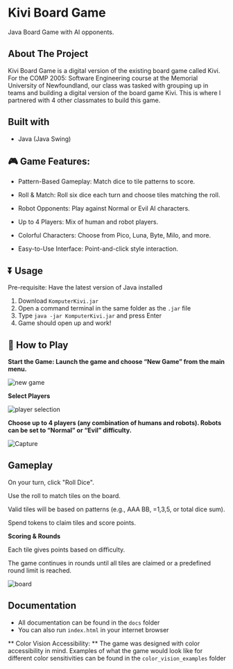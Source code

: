 # Kivi Board Game
Java Board Game with AI opponents.

## About The Project
Kivi Board Game is a digital version of the existing board game called Kivi. For the COMP 2005: Software Engineering course at the Memorial University of Newfoundland, our class was tasked with grouping up in teams and building a digital version of the board game Kivi. This is where I partnered with 4 other classmates to build this game.

## Built with
* Java (Java Swing)

## 🎮 Game Features:
* Pattern-Based Gameplay: Match dice to tile patterns to score.

* Roll & Match: Roll six dice each turn and choose tiles matching the roll.

* Robot Opponents: Play against Normal or Evil AI characters.

* Up to 4 Players: Mix of human and robot players.

* Colorful Characters: Choose from Pico, Luna, Byte, Milo, and more.

* Easy-to-Use Interface: Point-and-click style interaction.

## ⏬ Usage

Pre-requisite: Have the latest version of Java installed
1. Download ```KomputerKivi.jar```
2. Open a command terminal in the same folder as the ```.jar``` file
3. Type ```java -jar KomputerKivi.jar``` and press Enter
4. Game should open up and work!

## 📝 How to Play

**Start the Game: Launch the game and choose “New Game” from the main menu.**

![new game](https://github.com/user-attachments/assets/34ae7b15-4555-468e-9062-c3f187e2ba01)



**Select Players**

![player selection](https://github.com/user-attachments/assets/58bec59e-31e6-4a4d-9113-fd595ef4320e)



**Choose up to 4 players (any combination of humans and robots). Robots can be set to “Normal” or “Evil” difficulty.**

![Capture](https://github.com/user-attachments/assets/7bc2aec2-c9b5-49cb-9c3d-e793b85fc922)


## Gameplay

On your turn, click "Roll Dice".

Use the roll to match tiles on the board.

Valid tiles will be based on patterns (e.g., AAA BB, =1,3,5, or total dice sum).

Spend tokens to claim tiles and score points.

**Scoring & Rounds**

Each tile gives points based on difficulty.

The game continues in rounds until all tiles are claimed or a predefined round limit is reached.

![board](https://github.com/user-attachments/assets/60706507-97a5-4784-849e-09743fc5c53a)

## Documentation

* All documentation can be found in the ```docs``` folder
* You can also run ```index.html``` in your internet browser

** Color Vision Accessibility: ** The game was designed with color accessibility in mind. Examples of what the game would look like for different color sensitivities can be found in the ```color_vision_examples``` folder

<!--<a id="readme-top"></a>
<h3 align="center">Kivi Board Game</h3>
<!-- TABLE OF CONTENTS --
<details>
  <summary>Table of Contents</summary>
  <ol>
    <li>
      <a href="#about-the-project">About The Project</a>
      <ul>
        <li><a href="#built-with">Built With</a></li>
      </ul>
    </li>
    <li>
      <a href="#getting-started">Try it yourself!</a>
      <ul>
        <li><a href="#prerequisites">Prerequisites</a></li>
      </ul>
    </li>
    <li><a href="#usage">Usage</a></li>
    <li><a href="#roadmap">Roadmap</a></li>
    <li><a href="#contributing">Contributing</a></li>
    <li><a href="#contact">Contact</a></li>
    <li><a href="#acknowledgments">Acknowledgments</a></li>
  </ol>
</details>



<!-- ABOUT THE PROJECT --
## About The Project
Kivi Board Game is a digital version of the existing board game called Kivi. For the COMP 2005: Software Engineering course at the Memorial University of Newfoundland, our class was tasked with grouping up in teams and building a digital version of the board game Kivi. This is where I partnered with 4 other classmates to build this game.

### Gameplay:
[insert photo]


<p align="right">(<a href="#readme-top">back to top</a>)</p>



### Built With
* Java (Java Swing)
* 

<p align="right">(<a href="#readme-top">back to top</a>)</p>



<!-- GETTING STARTED --
## Getting Started

This is an example of how you may give instructions on setting up your project locally.
To get a local copy up and running follow these simple example steps.

### Prerequisites

This is an example of how to list things you need to use the software and how to install them.
* npm
  ```sh
  npm install npm@latest -g
  ```

### Installation

1. Get a free API Key at [https://example.com](https://example.com)
2. Clone the repo
   ```sh
   git clone https://github.com/github_username/repo_name.git
   ```
3. Install NPM packages
   ```sh
   npm install
   ```
4. Enter your API in `config.js`
   ```js
   const API_KEY = 'ENTER YOUR API';
   ```
5. Change git remote url to avoid accidental pushes to base project
   ```sh
   git remote set-url origin github_username/repo_name
   git remote -v # confirm the changes
   ```

<p align="right">(<a href="#readme-top">back to top</a>)</p>



<!-- USAGE EXAMPLES --
## Usage

Use this space to show useful examples of how a project can be used. Additional screenshots, code examples and demos work well in this space. You may also link to more resources.

_For more examples, please refer to the [Documentation](https://example.com)_

<p align="right">(<a href="#readme-top">back to top</a>)</p>



<!-- ROADMAP --
## Roadmap

- [ ] Feature 1
- [ ] Feature 2
- [ ] Feature 3
    - [ ] Nested Feature

See the [open issues](https://github.com/github_username/repo_name/issues) for a full list of proposed features (and known issues).

<p align="right">(<a href="#readme-top">back to top</a>)</p>



<!-- CONTRIBUTING --
## Contributing

Contributions are what make the open source community such an amazing place to learn, inspire, and create. Any contributions you make are **greatly appreciated**.

If you have a suggestion that would make this better, please fork the repo and create a pull request. You can also simply open an issue with the tag "enhancement".
Don't forget to give the project a star! Thanks again!

1. Fork the Project
2. Create your Feature Branch (`git checkout -b feature/AmazingFeature`)
3. Commit your Changes (`git commit -m 'Add some AmazingFeature'`)
4. Push to the Branch (`git push origin feature/AmazingFeature`)
5. Open a Pull Request

<p align="right">(<a href="#readme-top">back to top</a>)</p>

### Top contributors:

<a href="https://github.com/github_username/repo_name/graphs/contributors">
  <img src="https://contrib.rocks/image?repo=github_username/repo_name" alt="contrib.rocks image" />
</a>



<!-- LICENSE --
## License

Distributed under the project_license. See `LICENSE.txt` for more information.

<p align="right">(<a href="#readme-top">back to top</a>)</p>



<!-- CONTACT --
## Contact

Your Name - [@twitter_handle](https://twitter.com/twitter_handle) - email@email_client.com

Project Link: [https://github.com/github_username/repo_name](https://github.com/github_username/repo_name)

<p align="right">(<a href="#readme-top">back to top</a>)</p>

<p align="right">(<a href="#readme-top">back to top</a>)</p>



<!-- MARKDOWN LINKS & IMAGES --
<!-- https://www.markdownguide.org/basic-syntax/#reference-style-links --
[contributors-shield]: https://img.shields.io/github/contributors/github_username/repo_name.svg?style=for-the-badge
[contributors-url]: https://github.com/github_username/repo_name/graphs/contributors
[forks-shield]: https://img.shields.io/github/forks/github_username/repo_name.svg?style=for-the-badge
[forks-url]: https://github.com/github_username/repo_name/network/members
[stars-shield]: https://img.shields.io/github/stars/github_username/repo_name.svg?style=for-the-badge
[stars-url]: https://github.com/github_username/repo_name/stargazers
[issues-shield]: https://img.shields.io/github/issues/github_username/repo_name.svg?style=for-the-badge
[issues-url]: https://github.com/github_username/repo_name/issues
[license-shield]: https://img.shields.io/github/license/github_username/repo_name.svg?style=for-the-badge
[license-url]: https://github.com/github_username/repo_name/blob/master/LICENSE.txt
[linkedin-shield]: https://img.shields.io/badge/-LinkedIn-black.svg?style=for-the-badge&logo=linkedin&colorB=555
[linkedin-url]: https://linkedin.com/in/linkedin_username
[product-screenshot]: images/screenshot.png
[Next.js]: https://img.shields.io/badge/next.js-000000?style=for-the-badge&logo=nextdotjs&logoColor=white
[Next-url]: https://nextjs.org/
[React.js]: https://img.shields.io/badge/React-20232A?style=for-the-badge&logo=react&logoColor=61DAFB
[React-url]: https://reactjs.org/
[Vue.js]: https://img.shields.io/badge/Vue.js-35495E?style=for-the-badge&logo=vuedotjs&logoColor=4FC08D
[Vue-url]: https://vuejs.org/
[Angular.io]: https://img.shields.io/badge/Angular-DD0031?style=for-the-badge&logo=angular&logoColor=white
[Angular-url]: https://angular.io/
[Svelte.dev]: https://img.shields.io/badge/Svelte-4A4A55?style=for-the-badge&logo=svelte&logoColor=FF3E00
[Svelte-url]: https://svelte.dev/
[Laravel.com]: https://img.shields.io/badge/Laravel-FF2D20?style=for-the-badge&logo=laravel&logoColor=white
[Laravel-url]: https://laravel.com
[Bootstrap.com]: https://img.shields.io/badge/Bootstrap-563D7C?style=for-the-badge&logo=bootstrap&logoColor=white
[Bootstrap-url]: https://getbootstrap.com
[JQuery.com]: https://img.shields.io/badge/jQuery-0769AD?style=for-the-badge&logo=jquery&logoColor=white
[JQuery-url]: https://jquery.com--->
